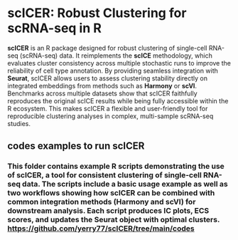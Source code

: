 # scICER: Robust Clustering for scRNA-seq in R

**scICER** is an R package designed for robust clustering of single-cell RNA-seq (scRNA-seq) data. It reimplements the **scICE** methodology, which evaluates cluster consistency across multiple stochastic runs to improve the reliability of cell type annotation. By providing seamless integration with **Seurat**, scICER allows users to assess clustering stability directly on integrated embeddings from methods such as **Harmony** or **scVI**. Benchmarks across multiple datasets show that scICER faithfully reproduces the original scICE results while being fully accessible within the R ecosystem. This makes scICER a flexible and user-friendly tool for reproducible clustering analyses in complex, multi-sample scRNA-seq studies.

## codes examples to run scICER 
### This folder contains example R scripts demonstrating the use of **scICER**, a tool for consistent clustering of single-cell RNA-seq data. The scripts include a basic usage example as well as two workflows showing how scICER can be combined with common integration methods (**Harmony** and **scVI**) for downstream analysis. Each script produces IC plots, ECS scores, and updates the Seurat object with optimal clusters. https://github.com/yerry77/scICER/tree/main/codes
